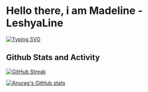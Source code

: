 # Hello there, i am Madeline - LeshyaLine



<!-- link for this crazy Typing-Shit: https://readme-typing-svg.demolab.com/demo/-->
<a href="https://git.io/typing-svg"><img src="https://readme-typing-svg.demolab.com?font=Itim&weight=700&size=25&pause=1000&color=7353BD&width=435&lines=Full-Stack-Webdev-Student;always+learning+new+things!;passion+for+Game-Development" alt="Typing SVG" /></a>


<!-- link for GitHub Stats: https://streak-stats.demolab.com/demo/ -->
<h2>Github Stats and Activity</h2>

[![GitHub Streak](https://streak-stats.demolab.com?user=LeshyaLine&theme=vue-dark&border_radius=10.6)](https://git.io/streak-stats)

[![Anurag's GitHub stats](https://github-readme-stats.vercel.app/api?username=LeshyaLine&theme=vue-dark&show_icons=true)](https://github.com/LeshyaLine/github-readme-stats)
